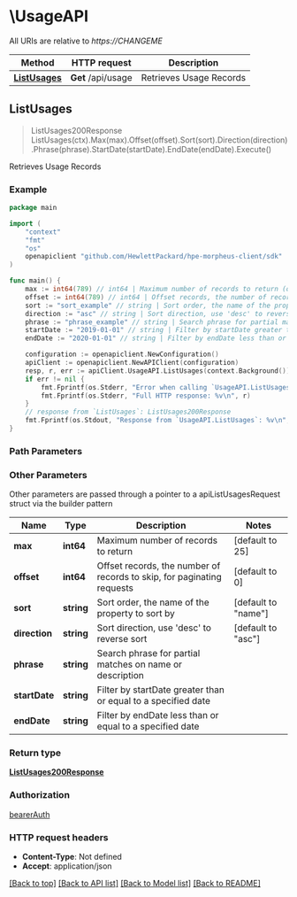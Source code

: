 # \UsageAPI

All URIs are relative to *https://CHANGEME*

Method | HTTP request | Description
------------- | ------------- | -------------
[**ListUsages**](UsageAPI.md#ListUsages) | **Get** /api/usage | Retrieves Usage Records



## ListUsages

> ListUsages200Response ListUsages(ctx).Max(max).Offset(offset).Sort(sort).Direction(direction).Phrase(phrase).StartDate(startDate).EndDate(endDate).Execute()

Retrieves Usage Records



### Example

```go
package main

import (
	"context"
	"fmt"
	"os"
	openapiclient "github.com/HewlettPackard/hpe-morpheus-client/sdk"
)

func main() {
	max := int64(789) // int64 | Maximum number of records to return (optional) (default to 25)
	offset := int64(789) // int64 | Offset records, the number of records to skip, for paginating requests (optional) (default to 0)
	sort := "sort_example" // string | Sort order, the name of the property to sort by (optional) (default to "name")
	direction := "asc" // string | Sort direction, use 'desc' to reverse sort (optional) (default to "asc")
	phrase := "phrase_example" // string | Search phrase for partial matches on name or description (optional)
	startDate := "2019-01-01" // string | Filter by startDate greater than or equal to a specified date (optional)
	endDate := "2020-01-01" // string | Filter by endDate less than or equal to a specified date (optional)

	configuration := openapiclient.NewConfiguration()
	apiClient := openapiclient.NewAPIClient(configuration)
	resp, r, err := apiClient.UsageAPI.ListUsages(context.Background()).Max(max).Offset(offset).Sort(sort).Direction(direction).Phrase(phrase).StartDate(startDate).EndDate(endDate).Execute()
	if err != nil {
		fmt.Fprintf(os.Stderr, "Error when calling `UsageAPI.ListUsages``: %v\n", err)
		fmt.Fprintf(os.Stderr, "Full HTTP response: %v\n", r)
	}
	// response from `ListUsages`: ListUsages200Response
	fmt.Fprintf(os.Stdout, "Response from `UsageAPI.ListUsages`: %v\n", resp)
}
```

### Path Parameters



### Other Parameters

Other parameters are passed through a pointer to a apiListUsagesRequest struct via the builder pattern


Name | Type | Description  | Notes
------------- | ------------- | ------------- | -------------
 **max** | **int64** | Maximum number of records to return | [default to 25]
 **offset** | **int64** | Offset records, the number of records to skip, for paginating requests | [default to 0]
 **sort** | **string** | Sort order, the name of the property to sort by | [default to &quot;name&quot;]
 **direction** | **string** | Sort direction, use &#39;desc&#39; to reverse sort | [default to &quot;asc&quot;]
 **phrase** | **string** | Search phrase for partial matches on name or description | 
 **startDate** | **string** | Filter by startDate greater than or equal to a specified date | 
 **endDate** | **string** | Filter by endDate less than or equal to a specified date | 

### Return type

[**ListUsages200Response**](ListUsages200Response.md)

### Authorization

[bearerAuth](../README.md#bearerAuth)

### HTTP request headers

- **Content-Type**: Not defined
- **Accept**: application/json

[[Back to top]](#) [[Back to API list]](../README.md#documentation-for-api-endpoints)
[[Back to Model list]](../README.md#documentation-for-models)
[[Back to README]](../README.md)

